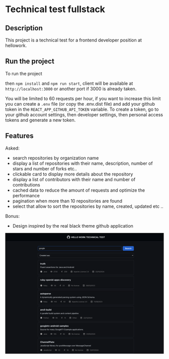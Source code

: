 # Technical test fullstack

## Description

This project is a technical test for a frontend developer position at hellowork.

## Run the project

To run the project

then `npm install` and `npm run start`, client will be available at `http://localhost:3000` or another port if 3000 is already taken.

You will be limited to 60 requests per hour, if you want to increase this limit you can create a `.env` file (or copy the .env.dist file) and add your github token in the `REACT_APP_GITHUB_API_TOKEN` variable.
To create a token, go to your github account settings, then developer settings, then personal access tokens and generate a new token.

## Features

Asked:

- search repositories by organization name
- display a list of repositories with their name, description, number of stars and number of forks etc..
- clickable card to display more details about the repository
- display a list of contributors with their name and number of contributions
- cached data to reduce the amount of requests and optimize the performance
- pagination when more than 10 repositories are found
- select that allow to sort the repositories by name, created, updated etc ..

Bonus:

- Design inspired by the real black theme github application

![alt text](image.png)
